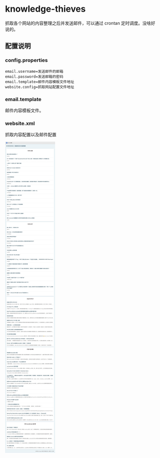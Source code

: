 # knowledge-thieves

抓取各个网站的内容整理之后并发送邮件，可以通过 crontan 定时调度。没啥好说的。

## 配置说明

### config.properties

```properties
email.username=发送邮件的邮箱
email.password=发送邮箱的密码
email.template=邮件内容模板文件地址
website.config=抓取网站配置文件地址
```

### email.template
邮件内容模板文件。

### website.xml
抓取内容配置以及邮件配置

![knowledge.jpg](doc/img/knowledge.jpg)